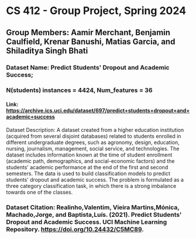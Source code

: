 
# CS 412 - Group Project, Spring 2024

## Group Members: Aamir Merchant, Benjamin Caulfield, Krenar Banushi, Matias Garcia, and Shiladitya Singh Bhati


### Dataset Name: Predict Students' Dropout and Academic Success; 
### N(students) instances = 4424, Num_features = 36

#### Link: https://archive.ics.uci.edu/dataset/697/predict+students+dropout+and+academic+success

Dataset Description: A dataset created from a higher education institution (acquired from several disjoint databases) related to students enrolled in different undergraduate degrees, such as agronomy, design, education, nursing, journalism, management, social service, and technologies. The dataset includes information known at the time of student enrollment (academic path, demographics, and social-economic factors) and the students' academic performance at the end of the first and second semesters. The data is used to build classification models to predict students' dropout and academic success. The problem is formulated as a three category classification task, in which there is a strong imbalance towards one of the classes.

### Dataset Citation: Realinho,Valentim, Vieira Martins,Mónica, Machado,Jorge, and Baptista,Luís. (2021). Predict Students' Dropout and Academic Success. UCI Machine Learning Repository. https://doi.org/10.24432/C5MC89.
